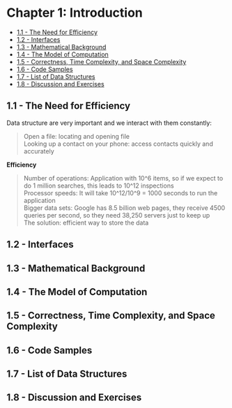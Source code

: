 # Chapter 1: Introduction
  * [1.1 - The Need for Efficiency](https://github.com/dzhang54/All-Notes/blob/master/Self%20Learning/Data%20Structures/Open-Data-Structures-cp1.md#11---the-need-for-efficiency)
  * [1.2 - Interfaces](https://github.com/dzhang54/All-Notes/blob/master/Self%20Learning/Data%20Structures/Open-Data-Structures-cp1.md#12---interfaces)
  * [1.3 - Mathematical Background](https://github.com/dzhang54/All-Notes/blob/master/Self%20Learning/Data%20Structures/Open-Data-Structures-cp1.md#13---mathematical-background)
  * [1.4 - The Model of Computation](https://github.com/dzhang54/All-Notes/blob/master/Self%20Learning/Data%20Structures/Open-Data-Structures-cp1.md#14---the-model-of-computation)
  * [1.5 - Correctness, Time Complexity, and Space Complexity](https://github.com/dzhang54/All-Notes/blob/master/Self%20Learning/Data%20Structures/Open-Data-Structures-cp1.md#15---correctness-time-complexity-and-space-complexity)
  * [1.6 - Code Samples](https://github.com/dzhang54/All-Notes/blob/master/Self%20Learning/Data%20Structures/Open-Data-Structures-cp1.md#16---code-samples)
  * [1.7 - List of Data Structures](https://github.com/dzhang54/All-Notes/blob/master/Self%20Learning/Data%20Structures/Open-Data-Structures-cp1.md#17---list-of-data-structures)
  * [1.8 - Discussion and Exercises](https://github.com/dzhang54/All-Notes/blob/master/Self%20Learning/Data%20Structures/Open-Data-Structures-cp1.md#18---discussion-and-exercises)
  
## 1.1 - The Need for Efficiency  
Data structure are very important and we interact with them constantly:  
 > Open a file: locating and opening file  
 > Looking up a contact on your phone: access contacts quickly and accurately  
     
**Efficiency**
  > Number of operations: Application with 10^6 items, so if we expect to do 1 million searches, this leads to 10^12 inspections  
  > Processor speeds: It will take 10^12/10^9 = 1000 seconds to run the application  
  > Bigger data sets: Google has 8.5 billion web pages, they receive 4500 queries per second, so they need 38,250 servers just to keep up  
  > The solution: efficient way to store the data 
## 1.2 - Interfaces

## 1.3 - Mathematical Background
## 1.4 - The Model of Computation
## 1.5 - Correctness, Time Complexity, and Space Complexity
## 1.6 - Code Samples
## 1.7 - List of Data Structures
## 1.8 - Discussion and Exercises

